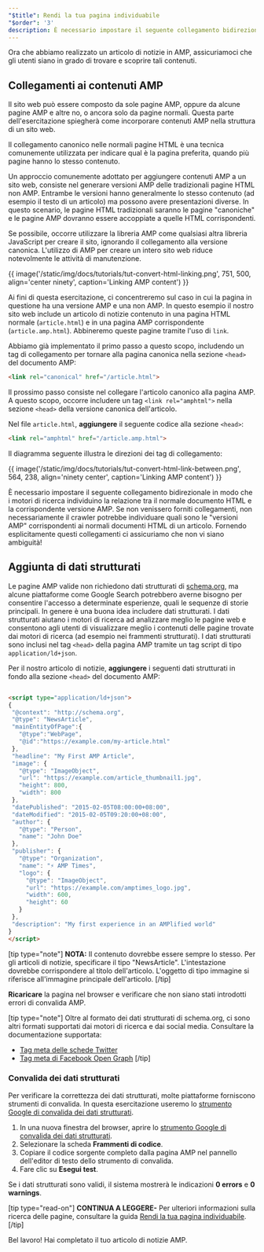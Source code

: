 ```yaml
---
"$title": Rendi la tua pagina individuabile
"$order": '3'
description: È necessario impostare il seguente collegamento bidirezionale in modo che i motori di ricerca individuino la relazione tra il normale documento HTML e la corrispondente versione AMP.
---
```


Ora che abbiamo realizzato un articolo di notizie in AMP, assicuriamoci che gli utenti siano in grado di trovare e scoprire tali contenuti.

## Collegamenti ai contenuti AMP

Il sito web può essere composto da sole pagine AMP, oppure da alcune pagine AMP e altre no, o ancora solo da pagine normali. Questa parte dell'esercitazione spiegherà come incorporare contenuti AMP nella struttura di un sito web.

Il collegamento canonico nelle normali pagine HTML è una tecnica comunemente utilizzata per indicare qual è la pagina preferita, quando più pagine hanno lo stesso contenuto.

Un approccio comunemente adottato per aggiungere contenuti AMP a un sito web, consiste nel generare versioni AMP delle tradizionali pagine HTML non AMP. Entrambe le versioni hanno generalmente lo stesso contenuto (ad esempio il testo di un articolo) ma possono avere presentazioni diverse. In questo scenario, le pagine HTML tradizionali saranno le pagine "canoniche" e le pagine AMP dovranno essere accoppiate a quelle HTML corrispondenti.

Se possibile, occorre utilizzare la libreria AMP come qualsiasi altra libreria JavaScript per creare il sito, ignorando il collegamento alla versione canonica. L'utilizzo di AMP per creare un intero sito web riduce notevolmente le attività di manutenzione.

{{ image('/static/img/docs/tutorials/tut-convert-html-linking.png', 751, 500, align='center ninety', caption='Linking AMP content') }}

Ai fini di questa esercitazione, ci concentreremo sul caso in cui la pagina in questione ha una versione AMP e una non AMP. In questo esempio il nostro sito web include un articolo di notizie contenuto in una pagina HTML normale (`article.html`) e in una pagina AMP corrispondente (`article.amp.html`). Abbineremo queste pagine tramite l'uso di `link`.

Abbiamo già implementato il primo passo a questo scopo, includendo un tag di collegamento per tornare alla pagina canonica nella sezione `<head>` del documento AMP:

```html
<link rel="canonical" href="/article.html">
```

Il prossimo passo consiste nel collegare l'articolo canonico alla pagina AMP. A questo scopo, occorre includere un tag `<link rel="amphtml">` nella sezione `<head>` della versione canonica dell'articolo.

Nel file `article.html`, **aggiungere** il seguente codice alla sezione `<head>`:

```html
<link rel="amphtml" href="/article.amp.html">
```

Il diagramma seguente illustra le direzioni dei tag di collegamento:

{{ image('/static/img/docs/tutorials/tut-convert-html-link-between.png', 564, 238, align='ninety center', caption='Linking AMP content') }}

È necessario impostare il seguente collegamento bidirezionale in modo che i motori di ricerca individuino la relazione tra il normale documento HTML e la corrispondente versione AMP. Se non venissero forniti collegamenti, non necessariamente il crawler potrebbe individuare quali sono le "versioni AMP" corrispondenti ai normali documenti HTML di un articolo. Fornendo esplicitamente questi collegamenti ci assicuriamo che non vi siano ambiguità!

## Aggiunta di dati strutturati

Le pagine AMP valide non richiedono dati strutturati di [schema.org](http://schema.org/), ma alcune piattaforme come Google Search potrebbero averne bisogno per consentire l'accesso a determinate esperienze, quali le sequenze di storie principali. In genere è una buona idea includere dati strutturati. I dati strutturati aiutano i motori di ricerca ad analizzare meglio le pagine web e consentono agli utenti di visualizzare meglio i contenuti delle pagine trovate dai motori di ricerca (ad esempio nei frammenti strutturati). I dati strutturati sono inclusi nel tag `<head>` della pagina AMP tramite un tag script di tipo `application/ld+json`.

Per il nostro articolo di notizie, **aggiungere** i seguenti dati strutturati in fondo alla sezione `<head>` del documento AMP:

```html

<script type="application/ld+json">
{
 "@context": "http://schema.org",
 "@type": "NewsArticle",
 "mainEntityOfPage":{
   "@type":"WebPage",
   "@id":"https://example.com/my-article.html"
 },
 "headline": "My First AMP Article",
 "image": {
   "@type": "ImageObject",
   "url": "https://example.com/article_thumbnail1.jpg",
   "height": 800,
   "width": 800
 },
 "datePublished": "2015-02-05T08:00:00+08:00",
 "dateModified": "2015-02-05T09:20:00+08:00",
 "author": {
   "@type": "Person",
   "name": "John Doe"
 },
 "publisher": {
   "@type": "Organization",
   "name": "⚡ AMP Times",
   "logo": {
     "@type": "ImageObject",
     "url": "https://example.com/amptimes_logo.jpg",
     "width": 600,
     "height": 60
   }
 },
 "description": "My first experience in an AMPlified world"
}
</script>
```

[tip type="note"] **NOTA:** Il contenuto dovrebbe essere sempre lo stesso. Per gli articoli di notizie, specificare il tipo "NewsArticle". L'intestazione dovrebbe corrispondere al titolo dell'articolo. L'oggetto di tipo immagine si riferisce all'immagine principale dell'articolo. [/tip]

**Ricaricare** la pagina nel browser e verificare che non siano stati introdotti errori di convalida AMP.

[tip type="note"] Oltre al formato dei dati strutturati di schema.org, ci sono altri formati supportati dai motori di ricerca e dai social media. Consultare la documentazione supportata:

- [Tag meta delle schede Twitter](https://dev.twitter.com/cards/overview)
- [Tag meta di Facebook Open Graph](https://developers.facebook.com/docs/sharing/webmasters) [/tip]

### Convalida dei dati strutturati

Per verificare la correttezza dei dati strutturati, molte piattaforme forniscono strumenti di convalida. In questa esercitazione useremo lo [strumento Google di convalida dei dati strutturati](https://developers.google.com/structured-data/testing-tool/).

1. In una nuova finestra del browser, aprire lo [strumento Google di convalida dei dati strutturati](https://developers.google.com/structured-data/testing-tool/).
2. Selezionare la scheda **Frammenti di codice**.
3. Copiare il codice sorgente completo dalla pagina AMP nel pannello dell'editor di testo dello strumento di convalida.
4. Fare clic su **Esegui test**.

Se i dati strutturati sono validi, il sistema mostrerà le indicazioni **0 errors** e **0 warnings**.

[tip type="read-on"] **CONTINUA A LEGGERE-** Per ulteriori informazioni sulla ricerca delle pagine, consultare la guida [Rendi la tua pagina individuabile](../../../../documentation/guides-and-tutorials/optimize-measure/discovery.md). [/tip]

Bel lavoro! Hai completato il tuo articolo di notizie AMP.
